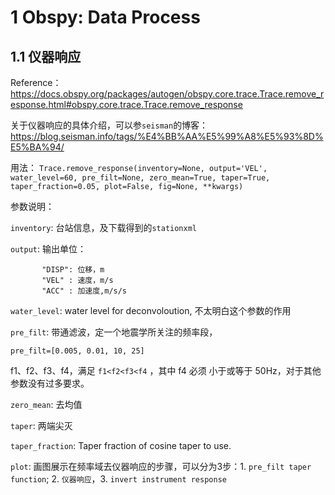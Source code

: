 # 1 Obspy: Data Process

## 1.1 仪器响应
Reference：<https://docs.obspy.org/packages/autogen/obspy.core.trace.Trace.remove_response.html#obspy.core.trace.Trace.remove_response>

关于仪器响应的具体介绍，可以参`seisman`的博客：<https://blog.seisman.info/tags/%E4%BB%AA%E5%99%A8%E5%93%8D%E5%BA%94/>

用法：
`Trace.remove_response(inventory=None, output='VEL', water_level=60, pre_filt=None, zero_mean=True, taper=True, taper_fraction=0.05, plot=False, fig=None, **kwargs)`

参数说明：

 `inventory`: 台站信息，及下载得到的`stationxml`

 `output`: 输出单位：
 ```  
        "DISP": 位移，m  
        "VEL" : 速度，m/s  
        "ACC" : 加速度,m/s/s    
 ```
 `water_level`: water level for deconvoloution, 不太明白这个参数的作用

 `pre_filt`: 带通滤波，定一个地震学所关注的频率段，
    
    pre_filt=[0.005, 0.01, 10, 25]
 f1、f2、f3、f4，满足 `f1<f2<f3<f4` ，其中 f4 必须 小于或等于 50Hz，对于其他参数没有过多要求。

`zero_mean`: 去均值

`taper`: 两端尖灭

`taper_fraction`: Taper fraction of cosine taper to use.

`plot`: 画图展示在频率域去仪器响应的步骤，可以分为3步：1. `pre_filt taper function`; 2. `仪器响应`，3. `invert instrument response` 
 
